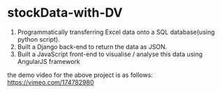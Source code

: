 # stockData-with-DV
1) Programmatically transferring Excel data onto a SQL database(using python script). 
2) Built a Django back-end to return the data as JSON. 
3) Built a JavaScript front-end to visualise / analyse this data using AngularJS framework



the demo video for the above project is as follows:
https://vimeo.com/174782980

